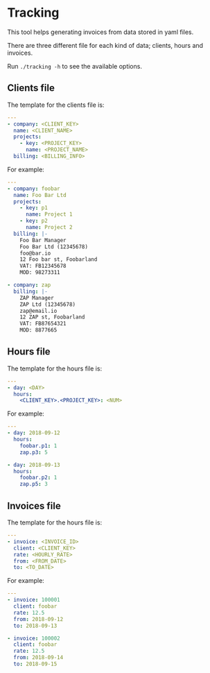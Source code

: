 # Tracking

This tool helps generating invoices from data stored in yaml files.

There are three different file for each kind of data; clients, hours and invoices.

Run `./tracking -h` to see the available options.

## Clients file

The template for the clients file is:

```yaml
---
- company: <CLIENT_KEY>
  name: <CLIENT_NAME>
  projects:
    - key: <PROJECT_KEY>
      name: <PROJECT_NAME>
  billing: <BILLING_INFO>
```

For example:

```yaml
---
- company: foobar
  name: Foo Bar Ltd
  projects:
    - key: p1
      name: Project 1
    - key: p2
      name: Project 2
  billing: |-
    Foo Bar Manager
    Foo Bar Ltd (12345678)
    foo@bar.io
    12 Foo bar st, Foobarland
    VAT: FB12345678
    MOD: 98273311

- company: zap
  billing: |-
    ZAP Manager
    ZAP Ltd (12345678)
    zap@email.io
    12 ZAP st, Foobarland
    VAT: FB87654321
    MOD: 8877665
```

## Hours file

The template for the hours file is:

```yaml
---
- day: <DAY>
  hours:
    <CLIENT_KEY>.<PROJECT_KEY>: <NUM>
```

For example:

```yaml
---
- day: 2018-09-12
  hours:
    foobar.p1: 1
    zap.p3: 5

- day: 2018-09-13
  hours:
    foobar.p2: 1
    zap.p5: 3
```

## Invoices file

The template for the hours file is:
```yaml
---
- invoice: <INVOICE_ID>
  client: <CLIENT_KEY>
  rate: <HOURLY_RATE>
  from: <FROM_DATE>
  to: <TO_DATE>
```

For example:

```yaml
---
- invoice: 100001
  client: foobar
  rate: 12.5
  from: 2018-09-12
  to: 2018-09-13

- invoice: 100002
  client: foobar
  rate: 12.5
  from: 2018-09-14
  to: 2018-09-15
```
